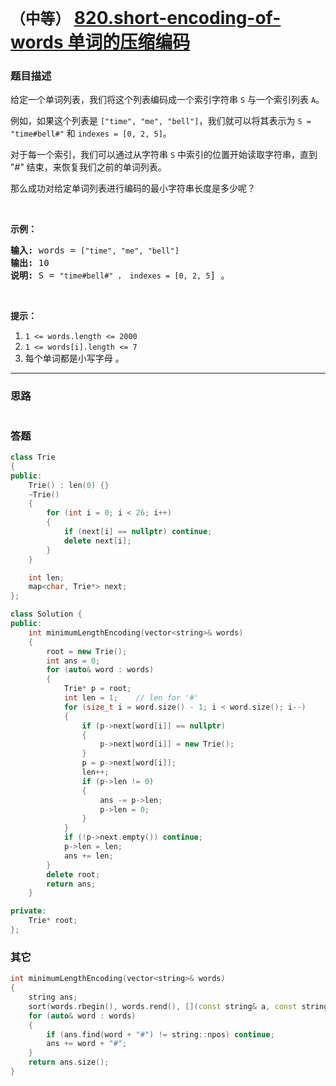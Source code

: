 # `（中等）` [820.short-encoding-of-words 单词的压缩编码](https://leetcode-cn.com/problems/short-encoding-of-words/)

### 题目描述
<p>给定一个单词列表，我们将这个列表编码成一个索引字符串&nbsp;<code>S</code>&nbsp;与一个索引列表 <code>A</code>。</p>

<p>例如，如果这个列表是 <code>["time", "me", "bell"]</code>，我们就可以将其表示为 <code>S = "time#bell#"</code> 和 <code>indexes = [0, 2, 5]</code>。</p>

<p>对于每一个索引，我们可以通过从字符串 <code>S</code>&nbsp;中索引的位置开始读取字符串，直到 "#" 结束，来恢复我们之前的单词列表。</p>

<p>那么成功对给定单词列表进行编码的最小字符串长度是多少呢？</p>

<p>&nbsp;</p>

<p><strong>示例：</strong></p>

<pre><strong>输入:</strong> words = <code>["time", "me", "bell"]</code>
<strong>输出:</strong> 10
<strong>说明:</strong> S = <code>"time#bell#" ， indexes = [0, 2, 5</code>] 。
</pre>

<p>&nbsp;</p>

<p><strong>提示：</strong></p>

<ol>
	<li><code>1 <= words.length&nbsp;<= 2000</code></li>
	<li><code>1 <=&nbsp;words[i].length&nbsp;<= 7</code></li>
	<li>每个单词都是小写字母 。</li>
</ol>


---
### 思路
```
```



### 答题
``` C++
class Trie
{
public:
	Trie() : len(0) {}
	~Trie() 
	{ 
		for (int i = 0; i < 26; i++)
		{
			if (next[i] == nullptr) continue;
			delete next[i];
		}
	}

	int len;
	map<char, Trie*> next;
};

class Solution {
public:
    int minimumLengthEncoding(vector<string>& words) 
	{
		root = new Trie();
		int ans = 0;
		for (auto& word : words)
		{
			Trie* p = root;
			int len = 1;	// len for '#'
			for (size_t i = word.size() - 1; i < word.size(); i--)
			{
				if (p->next[word[i]] == nullptr)
				{
					p->next[word[i]] = new Trie();
				}
				p = p->next[word[i]];
				len++;
				if (p->len != 0)
				{
					ans -= p->len;
					p->len = 0;
				}
			}
			if (!p->next.empty()) continue;
			p->len = len;
			ans += len;
		}
		delete root;
		return ans;
    }

private:
	Trie* root;
};
```


### 其它
``` C++
int minimumLengthEncoding(vector<string>& words)
{
	string ans;
	sort(words.rbegin(), words.rend(), [](const string& a, const string& b) { return a.size() < b.size(); });
	for (auto& word : words)
	{
		if (ans.find(word + "#") != string::npos) continue;
		ans += word + "#";
	}
	return ans.size();
}
```



